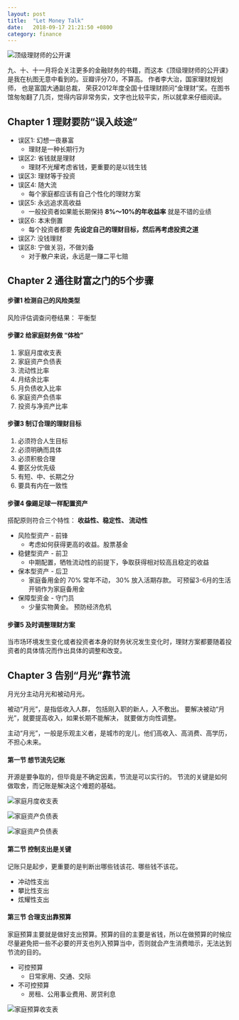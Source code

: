 ```yaml
---
layout: post
title:  "Let Money Talk"
date:   2018-09-17 21:21:50 +0800
category: finance
---
```

![顶级理财师的公开课](http://img3m5.ddimg.cn/7/18/22592995-1_u_1.jpg)


九、十、十一月将会关注更多的金融财务的书籍，而这本《顶级理财师的公开课》是我在杭图无意中看到的。豆瓣评分7.0，不算高。 作者李大治，国家理财规划师， 也是富国大通副总裁， 荣获2012年度全国十佳理财顾问“金理财”奖。在图书馆匆匆翻了几页，觉得内容非常务实，文字也比较平实，所以就拿来仔细阅读。



## Chapter 1 理财要防“误入歧途”


- 误区1: 幻想一夜暴富
	- 理财是一种长期行为
- 误区2: 省钱就是理财
	- 理财不光耀考虑省钱，更重要的是以钱生钱
- 误区3: 理财等于投资
- 误区4: 随大流
	- 每个家庭都应该有自己个性化的理财方案
- 误区5: 永远追求高收益
	- 一般投资者如果能长期保持 **8%～10%的年收益率** 就是不错的业绩
- 误区6: 本末倒置
	- 每个投资者都要 **先设定自己的理财目标，然后再考虑投资之道** 
- 误区7: 没钱理财
- 误区8: 宁做关羽，不做刘备
	- 对于散户来说，永远是一赚二平七赔



## Chapter 2 通往财富之门的5个步骤

#### 步骤1 检测自己的风险类型
风险评估调查问卷结果： 平衡型

#### 步骤2 给家庭财务做 “体检”
1. 家庭月度收支表
2. 家庭资产负债表
3. 流动性比率
4. 月结余比率
5. 月负债收入比率
6. 家庭资产负债率
7. 投资与净资产比率

#### 步骤3 制订合理的理财目标

1. 必须符合人生目标
2. 必须明确而具体
3. 必须积极合理
4. 要区分优先级
5. 有短、中、长期之分
6. 要具有内在一致性


#### 步骤4 像踢足球一样配置资产

搭配原则符合三个特性： **收益性、稳定性、 流动性**

- 风险型资产 - 前锋
	- 考虑如何获得更高的收益。股票基金
- 稳健型资产 - 前卫
	- 中期配置，牺牲流动性的前提下，争取获得相对较高且稳定的收益
- 保本型资产 - 后卫
	- 家庭备用金的 70% 常年不动， 30% 放入活期存款。 可预留3-6月的生活开销作为家庭备用金
- 保障型资金 - 守门员
 	- 少量实物黄金。 预防经济危机


#### 步骤5 及时调整理财方案

当市场环境发生变化或者投资者本身的财务状况发生变化时，理财方案都要随着投资者的具体情况而作出具体的调整和改变。



## Chapter 3 告别“月光”靠节流

月光分主动月光和被动月光。 

被动“月光”，是指低收入人群， 包括刚入职的新人，入不敷出。 要解决被动“月光”，就要提高收入，如果长期不能解决， 就要做方向性调整。 

主动“月光”，一般是乐观主义者，是城市的宠儿，他们高收入、高消费、高学历，不担心未来。

#### 第一节 想节流先记账

开源是要争取的，但毕竟是不确定因素，节流是可以实行的。 节流的关键是如何做取舍，而记账是解决这个难题的基础。

![家庭月度收支表](/img/posts/2018-09-17-let-money-talk-001.jpeg)

![家庭资产负债表](/img/posts/2018-09-17-let-money-talk-002.jpeg)

![家庭资产负债表](/img/posts/2018-09-17-let-money-talk-003.jpeg)


#### 第二节 控制支出是关键

记账只是起步，更重要的是判断出哪些钱该花、哪些钱不该花。 

- 冲动性支出
- 攀比性支出
- 炫耀性支出


#### 第三节 合理支出靠预算

家庭预算主要就是做好支出预算。预算的目的主要是省钱，所以在做预算的时候应尽量避免把一些不必要的开支也列入预算当中，否则就会产生消费暗示，无法达到节流的目的。

- 可控预算
	- 日常家用、交通、交际
- 不可控预算
	- 房租、公用事业费用、房贷利息

![家庭预算收支表](/img/posts/2018-09-17-let-money-talk-004.jpeg)









